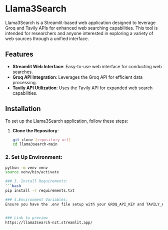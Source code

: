# Llama3Search

Llama3Search is a Streamlit-based web application designed to leverage Groq and Tavily APIs for enhanced web searching capabilities. This tool is intended for researchers and anyone interested in exploring a variety of web sources through a unified interface.

## Features

- **Streamlit Web Interface**: Easy-to-use web interface for conducting web searches.
- **Groq API Integration**: Leverages the Groq API for efficient data processing.
- **Tavily API Utilization**: Uses the Tavily API for expanded web search capabilities.

## Installation

To set up the Llama3Search application, follow these steps:

1. **Clone the Repository**:
   ```bash
   git clone [repository-url]
   cd llama3search-main


### 2. Set Up Environment:
   ```bash
   python -m venv venv
   source venv/bin/activate

### 3. Install Requirements:
   ```bash
   pip install -r requirements.txt

### 4.Environment Variables:
Ensure you have the .env file setup with your GROQ_API_KEY and TAVILY_API_KEY.


### Link to preview 
https://llama3search-nzt.streamlit.app/

